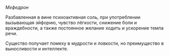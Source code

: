 *Мефедрон*

Разбавленная в вине психоактивная соль, при употреблении вызывающая эйфорию, чувство лёгкости, снижение боли и враждебности, а также постоянное желание ходить и ускорение темпа речи.

Существо получает помеху в мудрости и ловкости, но преимущество в выносливости и интеллекте.
